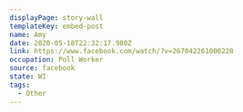 ```yaml
---
displayPage: story-wall
templateKey: embed-post
name: Amy
date: 2020-05-18T22:32:17.980Z
link: https://www.facebook.com/watch/?v=267042261000228
occupation: Poll Worker
source: facebook
state: WI
tags:
  - Other
---
```

